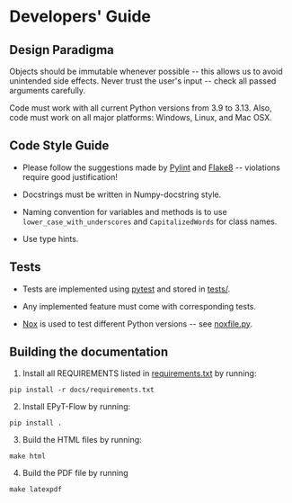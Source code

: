 # Developers' Guide

## Design Paradigma

Objects should be immutable whenever possible -- this allows us to avoid unintended side effects. Never trust the user's input -- check all passed arguments carefully.

Code must work with all current Python versions from 3.9 to 3.13. Also, code must work on all major platforms: Windows, Linux, and Mac OSX.

## Code Style Guide

- Please follow the suggestions made by [Pylint](https://github.com/pylint-dev/pylint) and [Flake8](https://github.com/pycqa/flake8/) -- violations require good justification!

- Docstrings must be written in Numpy-docstring style.

- Naming convention for variables and methods is to use ```lower_case_with_underscores``` and ```CapitalizedWords``` for class names.

- Use type hints.

## Tests

- Tests are implemented using [pytest](https://pytest.org
) and stored in [tests/](tests/).

- Any implemented feature must come with corresponding tests.

- [Nox](https://nox.thea.codes/en/stable/) is used to test different Python versions -- see [noxfile.py](noxfile.py).

## Building the documentation

1. Install all REQUIREMENTS listed in [requirements.txt](docs/requirements.txt) by running:
```
pip install -r docs/requirements.txt
```
2. Install EPyT-Flow by running:
```
pip install .
```
3. Build the HTML files by running:
```
make html
```
4. Build the PDF file by running
```
make latexpdf
```